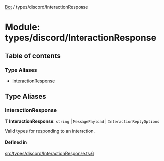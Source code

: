 [Bot](../README.md) / types/discord/InteractionResponse

# Module: types/discord/InteractionResponse

## Table of contents

### Type Aliases

- [InteractionResponse](types_discord_InteractionResponse.md#interactionresponse)

## Type Aliases

### InteractionResponse

Ƭ **InteractionResponse**: `string` \| `MessagePayload` \| `InteractionReplyOptions`

Valid types for responding to an interaction.

#### Defined in

[src/types/discord/InteractionResponse.ts:6](https://github.com/Norviah/bot/blob/a024a5d/src/types/discord/InteractionResponse.ts#L6)
